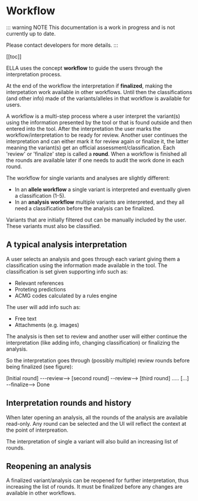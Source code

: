 # Workflow

::: warning NOTE
This documentation is a work in progress and is not currently up to date.

Please contact developers for more details.
:::

[[toc]]

ELLA uses the concept **workflow** to guide the users through the interpretation process.

At the end of the workflow the interpretation if **finalized**, making the interpetation work available in other workflows. Until then the classifications (and other info) made of the variants/alleles in that workflow  is available for users.

A workflow is a multi-step process where a user interpret the variant(s) using the information presented by the tool or that is found outside and then entered into the tool. After the interpretation the user marks the workflow/interpretation to be ready for review. Another user continues the interpretation and can either mark it for review again or finalize it, the latter meaning the variant(s) get an official assessment/classification. Each 'review' or 'finalize' step is called a **round**. When a workflow is finished all the rounds are available later if one needs to audit the work done in each round.

The workflow for single variants and analyses are slightly different:
- In an **allele workflow** a single variant is interpreted and eventually given a classification (1-5).
- In an **analysis workflow** multiple variants are interpreted, and they all need a classification before the analysis can be finalized.

Variants that are initially filtered out can be manually included by the user. These variants must also be classified.

## A typical analysis interpretation
A user selects an analysis and goes through each variant giving them a classification using the information made available in the tool. The classification is set given supporting info such as:
- Relevant references
- Proteting predictions
- ACMG codes calculated by a rules engine

The user will add info such as:
- Free text
- Attachments (e.g. images)

The analysis is then set to review and another user will either continue the interpretation (like adding info, changing classification) or finalizing the analysis.

So the interpretation goes through (possibly multiple)  review rounds before being finalized (see figure):

  [Initial round] ---review--> [second round] --review--> [third round] ..... [...] --finalize--> Done


## Interpretation rounds and history
When later opening an analysis, all the rounds of the analysis are available read-only. Any round can be selected  and the UI will reflect the context at the point of interpreation.

The interpretation of single a variant will also build an increasing list of rounds.


## Reopening an analysis
A finalized variant/analysis can be reopened for further interpretation, thus increasing the list of rounds. It must be finalized before any changes are available in other workflows.


